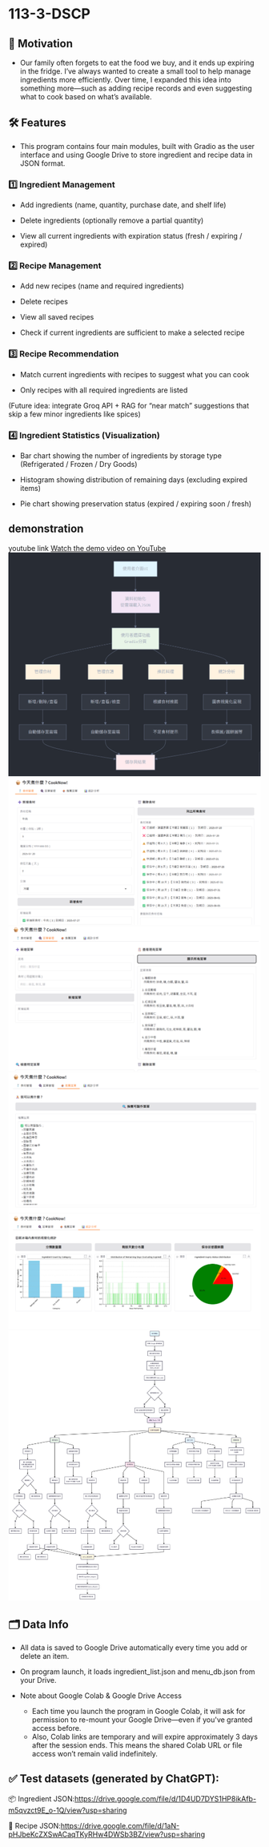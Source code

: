 # 113-3-DSCP 
## 🍳 Motivation
- Our family often forgets to eat the food we buy, and it ends up expiring in the fridge. I’ve always wanted to create a small tool to help manage ingredients more efficiently. Over time, I expanded this idea into something more—such as adding recipe records and even suggesting what to cook based on what’s available.
## 🛠 Features
- This program contains four main modules, built with Gradio as the user interface and using Google Drive to store ingredient and recipe data in JSON format.
### 1️⃣ Ingredient Management
- Add ingredients (name, quantity, purchase date, and shelf life)

- Delete ingredients (optionally remove a partial quantity)

- View all current ingredients with expiration status (fresh / expiring / expired)

### 2️⃣ Recipe Management
- Add new recipes (name and required ingredients)

- Delete recipes

- View all saved recipes

- Check if current ingredients are sufficient to make a selected recipe

### 3️⃣ Recipe Recommendation
- Match current ingredients with recipes to suggest what you can cook

- Only recipes with all required ingredients are listed

(Future idea: integrate Groq API + RAG for “near match” suggestions that skip a few minor ingredients like spices)

### 4️⃣ Ingredient Statistics (Visualization)
- Bar chart showing the number of ingredients by storage type (Refrigerated / Frozen / Dry Goods)

- Histogram showing distribution of remaining days (excluding expired items)

- Pie chart showing preservation status (expired / expiring soon / fresh)

## demonstration  
youtube link
[Watch the demo video on YouTube](https://youtu.be/Mq7CRGaWaIg)
![Demo 1](pics/demo_1.png)
![Demo 2](pics/demo_2.png)
![Demo 3](pics/demo_3.png)
![Demo 4](pics/demo_4.png)
![Demo 5](pics/demo_5.png)
![Demo 6](pics/demo_6.png)


## 🗂 Data Info
- All data is saved to Google Drive automatically every time you add or delete an item.

- On program launch, it loads ingredient_list.json and menu_db.json from your Drive.

- Note about Google Colab & Google Drive Access
    - Each time you launch the program in Google Colab, it will ask for permission to re-mount your Google Drive—even if you've granted access before.
    - Also, Colab links are temporary and will expire approximately 3 days after the session ends. This means the shared Colab URL or file access won’t remain valid indefinitely.
## ✅ Test datasets (generated by ChatGPT):
📦 Ingredient JSON:https://drive.google.com/file/d/1D4UD7DYS1HP8ikAfb-m5qvzct9E_o-1Q/view?usp=sharing

📘 Recipe JSON:https://drive.google.com/file/d/1aN-pHJbeKcZXSwACaqTKyRHw4DWSb3BZ/view?usp=sharing

